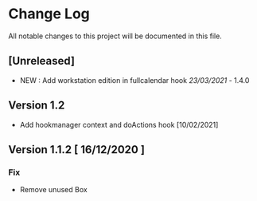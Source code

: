 # Change Log
All notable changes to this project will be documented in this file.

## [Unreleased]

- NEW : Add workstation edition in fullcalendar hook *23/03/2021* - 1.4.0

## Version 1.2

- Add hookmanager context and doActions hook [10/02/2021]

## Version 1.1.2 [ 16/12/2020 ]

### Fix 

- Remove unused Box

